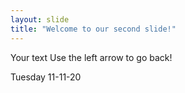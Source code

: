 ```yaml
---
layout: slide
title: "Welcome to our second slide!"
---
```

Your text
Use the left arrow to go back!

Tuesday 11-11-20



